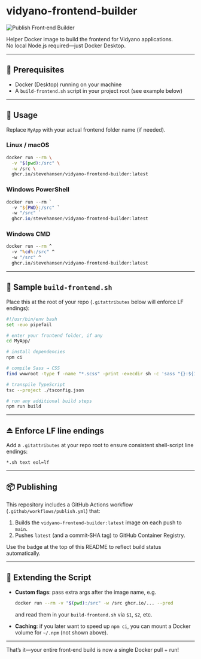 # vidyano-frontend-builder

![Publish Front‑end Builder](https://github.com/stevehansen/vidyano-frontend-builder/actions/workflows/publish.yml/badge.svg)

Helper Docker image to build the frontend for Vidyano applications.  
No local Node.js required—just Docker Desktop.

---

## 🔧 Prerequisites

- Docker (Desktop) running on your machine  
- A `build-frontend.sh` script in your project root (see example below)  

---

## 🚀 Usage

Replace `MyApp` with your actual frontend folder name (if needed).

### Linux / macOS

```bash
docker run --rm \
  -v "$(pwd):/src" \
  -w /src \
  ghcr.io/stevehansen/vidyano-frontend-builder:latest
```

### Windows PowerShell

```powershell
docker run --rm `
  -v "${PWD}:/src" `
  -w "/src" `
  ghcr.io/stevehansen/vidyano-frontend-builder:latest
```

### Windows CMD

```cmd
docker run --rm ^
  -v "%cd%:/src" ^
  -w "/src" ^
  ghcr.io/stevehansen/vidyano-frontend-builder:latest
```

---

## 📝 Sample `build-frontend.sh`

Place this at the root of your repo (`.gitattributes` below will enforce LF endings):

```bash
#!/usr/bin/env bash
set -euo pipefail

# enter your frontend folder, if any
cd MyApp/

# install dependencies
npm ci

# compile Sass → CSS
find wwwroot -type f -name "*.scss" -print -execdir sh -c 'sass "{}:${1%.scss}.css"' _ {} \;

# transpile TypeScript
tsc --project ./tsconfig.json

# run any additional build steps
npm run build
```

---

## ⏏️ Enforce LF line endings

Add a `.gitattributes` at your repo root to ensure consistent shell-script line endings:

```gitattributes
*.sh text eol=lf
```

---

## 📦 Publishing

This repository includes a GitHub Actions workflow (`.github/workflows/publish.yml`) that:

1. Builds the `vidyano-frontend-builder:latest` image on each push to `main`.  
2. Pushes `latest` (and a commit‑SHA tag) to GitHub Container Registry.

Use the badge at the top of this README to reflect build status automatically.

---

## 🔄 Extending the Script

- **Custom flags**: pass extra args after the image name, e.g.  
  ```bash
  docker run --rm -v "$(pwd):/src" -w /src ghcr.io/... --prod
  ```
  and read them in your `build-frontend.sh` via `$1`, `$2`, etc.

- **Caching**: if you later want to speed up `npm ci`, you can mount a Docker volume for `~/.npm` (not shown above).

---

That’s it—your entire front‑end build is now a single Docker pull + run!
